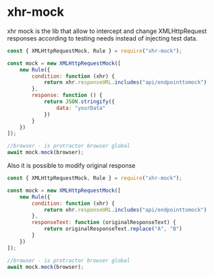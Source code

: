 # xhr-mock
xhr mock is the lib that allow to intercept and change XMLHttpRequest responses according to testing needs instead of
injecting test data.

```javascript
const { XMLHttpRequestMock, Rule } = require("xhr-mock");

const mock = new XMLHttpRequestMock([
    new Rule({
        condition: function (xhr) {
            return xhr.responseURL.includes("api/endpointtomock")
        },
        response: function () {
            return JSON.stringify({
                data: "yourData"
            })
        }
    })
]);

//browser - is protractor browser global
await mock.mock(browser);

```

Also it is possible to modify original response
```javascript
const { XMLHttpRequestMock, Rule } = require("xhr-mock");

const mock = new XMLHttpRequestMock([
    new Rule({
        condition: function (xhr) {
            return xhr.responseURL.includes("api/endpointtomock")
        },
        responseText: function (originalResponseText) {
            return originalResponseText.replace("A", "B")
        }
    })
]);

//browser - is protractor browser global
await mock.mock(browser);

```
